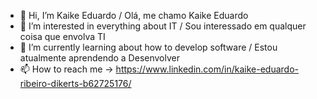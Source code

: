 - 👋 Hi, I’m Kaike Eduardo   / Olá, me chamo Kaike Eduardo
- 👀 I’m interested in everything about IT / Sou interessado em qualquer coisa que envolva TI
- 🌱 I’m currently learning about how to develop software /  Estou atualmente aprendendo a Desenvolver
- 📫 How to reach me -> https://www.linkedin.com/in/kaike-eduardo-ribeiro-dikerts-b62725176/

<!---
KaikeD/KaikeD is a ✨ special ✨ repository because its `README.md` (this file) appears on your GitHub profile.
You can click the Preview link to take a look at your changes.
--->
